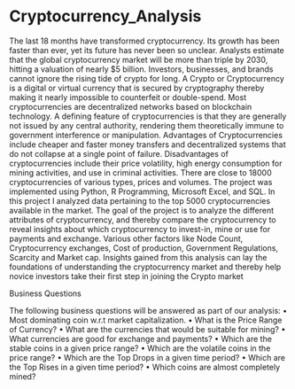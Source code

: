 # Cryptocurrency_Analysis
The last 18 months have transformed cryptocurrency. Its growth has been faster than ever, yet its future has never been so unclear. Analysts estimate that the global cryptocurrency market will be more than triple by 2030, hitting a valuation of nearly $5 billion. Investors, businesses, and brands cannot ignore the rising tide of crypto for long. 
A Crypto or Cryptocurrency is a digital or virtual currency that is secured by cryptography thereby making it nearly impossible to counterfeit or double-spend. Most cryptocurrencies are decentralized networks based on blockchain technology. A defining feature of cryptocurrencies is that they are generally not issued by any central authority, rendering them theoretically immune to government interference or manipulation.
Advantages of Cryptocurrencies include cheaper and faster money transfers and decentralized systems that do not collapse at a single point of failure. Disadvantages of cryptocurrencies include their price volatility, high energy consumption for mining activities, and use in criminal activities. There are close to 18000 cryptocurrencies of various types, prices and volumes.
The project was implemented using Python, R Programming, Microsoft Excel, and SQL. In this project I analyzed data pertaining to the top 5000 cryptocurrencies available in the market. The goal of the project is to analyze the different attributes of cryptocurrency, and thereby compare the cryptocurrency to reveal insights about which cryptocurrency to invest-in, mine or use for payments and exchange.
Various other factors like Node Count, Cryptocurrency exchanges, Cost of production, Government Regulations, Scarcity and Market cap. Insights gained from this analysis can lay the foundations of understanding the cryptocurrency market and thereby help novice investors take their first step in joining the Crypto market

Business Questions

The following business questions will be answered as part of our analysis:
• Most dominating coin w.r.t market capitalization.
• What is the Price Range of Currency? 
• What are the currencies that would be suitable for mining? 
• What currencies are good for exchange and payments? 
• Which are the stable coins in a given price range? 
• Which are the volatile coins in the price range? 
• Which are the Top Drops in a given time period? 
• Which are the Top Rises in a given time period? 
• Which coins are almost completely mined? 
